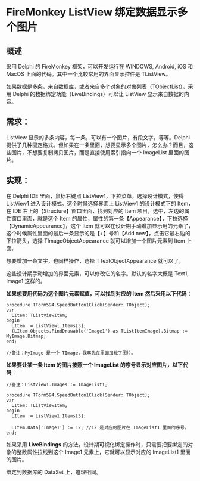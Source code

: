 # FireMonkey ListView 绑定数据显示多个图片

## 概述
采用 Delphi 的 FireMonkey 框架，可以开发运行在 WINDOWS, Android, iOS 和 MacOS 上面的代码。其中一个比较常用的界面显示控件是 TListView。

如果数据是多条，来自数据库，或者来自多个对象的对象列表（TObjectList），采用 Delphi 的数据绑定功能（LiveBindings）可以让 ListView 显示来自数据的内容。

## 需求：
ListView 显示的多条内容，每一条，可以有一个图片，有段文字，等等。Delphi 提供了几种固定格式。但如果在一条里面，想要显示多个图片，怎么办？而且，这些图片，不想要复制拷贝图片，而是直接使用索引指向一个 ImageList 里面的图片。

## 实现：
在 Delphi IDE 里面，鼠标右键点 ListView1，下拉菜单，选择设计模式，使得 ListView1 进入设计模式。这个时候选择界面上 ListView1 的设计模式下的 Item，在 IDE 右上的【Structure】窗口里面，找到对应的 Item 项目，选中，左边的属性窗口里面，就是这个 Item 的属性，属性的第一条【Appearance】，下拉选择【DynamicAppearance】，这个 Item 就可以在设计期手动增加显示用的元素了，这个时候属性里面的最后一条显示的是【+】号和【Add new】，点击它最右边的下拉箭头，选择 TImageObjectAppearance 就可以增加一个图片元素到 Item 上面。

想要增加一条文字，也同样操作，选择 TTextObjectAppearance 就可以了。

这些设计期手动增加的界面元素，可以修改它的名字。默认的名字大概是 Text1, Image1 这样的。

**如果想要用代码为这个图片元素赋值，可以找到对应的 Item 然后采用以下代码**：
~~~
procedure TForm594.SpeedButton1Click(Sender: TObject);
var
  LItem: TListViewItem;
begin
  LItem := ListViewl.Items[3];
  (LItem.Objects.FindDrawable('Image1') as TListItemImage).Bitmap := MyImage.Bitmap;
end;
 
//备注：MyImage 是一个 TImage，我事先在里面加载了图片。
~~~

**如果要让某一条 Item 的图片按照一个 ImageList 的序号显示对应图片，以下代码**：
~~~
//备注：ListView1.Images := ImageList1;
 
procedure TForm594.SpeedButton1Click(Sender: TObject);
var
  LItem: TListViewItem;
begin
  LItem := ListView1.Items[3];
  
  LItem.Data['Image1'] := 12; //12 是对应的图片在 ImageList1 里面的序号。
end;
~~~

如果采用 **LiveBindings** 的方法，设计期可视化绑定操作时，只需要把要绑定的对象的整数属性拉线到这个 Image1 元素上，它就可以显示对应的 ImageList1 里面的图片。

绑定到数据库的 DataSet 上，道理相同。